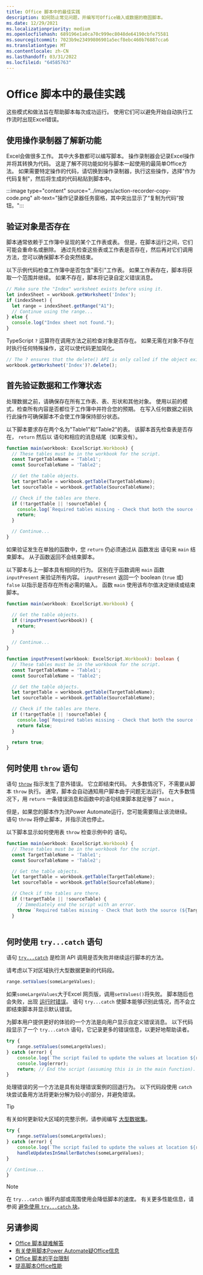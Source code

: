 ```yaml
---
title: Office 脚本中的最佳实践
description: 如何防止常见问题，并编写可Office输入或数据的稳固脚本。
ms.date: 12/29/2021
ms.localizationpriority: medium
ms.openlocfilehash: 689196e1a0ca70c999ec8048de64190cbfe75581
ms.sourcegitcommit: 7023b9e23499806901a5ecf8ebc460b76887cca6
ms.translationtype: MT
ms.contentlocale: zh-CN
ms.lasthandoff: 03/31/2022
ms.locfileid: "64585763"
---
```

# <a name="best-practices-in-office-scripts"></a>Office 脚本中的最佳实践

这些模式和做法旨在帮助脚本每次成功运行。 使用它们可以避免开始自动执行工作流时出现Excel错误。

## <a name="use-the-action-recorder-to-learn-new-features"></a>使用操作录制器了解新功能

Excel会做很多工作。 其中大多数都可以编写脚本。 操作录制器会记录Excel操作并将其转换为代码。 这是了解不同功能如何与脚本一起使用的最简单Office方法。 如果需要特定操作的代码，请切换到操作录制器，执行这些操作，选择"作为代码复制"，然后将生成的代码粘贴到脚本中。

:::image type="content" source="../images/action-recorder-copy-code.png" alt-text="操作记录器任务窗格，其中突出显示了“复制为代码”按钮。":::

## <a name="verify-an-object-is-present"></a>验证对象是否存在

脚本通常依赖于工作簿中呈现的某个工作表或表。 但是，在脚本运行之间，它们可能会重命名或删除。 通过先检查这些表或工作表是否存在，然后再对它们调用方法，您可以确保脚本不会突然结束。

以下示例代码检查工作簿中是否包含"索引"工作表。 如果工作表存在，脚本将获取一个范围并继续。 如果不存在，脚本将记录自定义错误消息。

```TypeScript
// Make sure the "Index" worksheet exists before using it.
let indexSheet = workbook.getWorksheet('Index');
if (indexSheet) {
  let range = indexSheet.getRange("A1");
  // Continue using the range...
} else {
  console.log("Index sheet not found.");
}
```

TypeScript `?` 运算符在调用方法之前检查对象是否存在。 如果无需在对象不存在时执行任何特殊操作，这可以使代码更加简化。

```TypeScript
// The ? ensures that the delete() API is only called if the object exists.
workbook.getWorksheet('Index')?.delete();
```

## <a name="validate-data-and-workbook-state-first"></a>首先验证数据和工作簿状态

处理数据之前，请确保存在所有工作表、表、形状和其他对象。 使用以前的模式，检查所有内容是否都位于工作簿中并符合您的预期。 在写入任何数据之前执行此操作可确保脚本不会使工作簿保持部分状态。

以下脚本要求存在两个名为"Table1"和"Table2"的表。 该脚本首先检查表是否存在， `return` 然后以 语句和相应的消息结尾（如果没有）。

```TypeScript
function main(workbook: ExcelScript.Workbook) {
  // These tables must be in the workbook for the script.
  const TargetTableName = 'Table1';
  const SourceTableName = 'Table2';

  // Get the table objects.
  let targetTable = workbook.getTable(TargetTableName);
  let sourceTable = workbook.getTable(SourceTableName);

  // Check if the tables are there.
  if (!targetTable || !sourceTable) {
    console.log(`Required tables missing - Check that both the source (${TargetTableName}) and target (${SourceTableName}) tables are present before running the script.`);
    return;
  }

  // Continue...
}
```

如果验证发生在单独的函数中，您 `return` 仍必须通过从 函数发出 语句来 `main` 结束脚本。 从子函数返回不会结束脚本。

以下脚本与上一脚本具有相同的行为。 区别在于函数调用 `main` 函数 `inputPresent` 来验证所有内容。 `inputPresent` 返回一个 boolean (`true` 或) `false` 以指示是否存在所有必需的输入。 函数 `main` 使用该布尔值决定继续或结束脚本。

```TypeScript
function main(workbook: ExcelScript.Workbook) {

  // Get the table objects.
  if (!inputPresent(workbook)) {
    return;
  }

  // Continue...
}

function inputPresent(workbook: ExcelScript.Workbook): boolean {
  // These tables must be in the workbook for the script.
  const TargetTableName = 'Table1';
  const SourceTableName = 'Table2';

  // Get the table objects.
  let targetTable = workbook.getTable(TargetTableName);
  let sourceTable = workbook.getTable(SourceTableName);

  // Check if the tables are there.
  if (!targetTable || !sourceTable) {
    console.log(`Required tables missing - Check that both the source (${TargetTableName}) and target (${SourceTableName}) tables are present before running the script.`);
    return false;
  }

  return true;
}
```

## <a name="when-to-use-a-throw-statement"></a>何时使用 `throw` 语句

语句 [`throw`](https://developer.mozilla.org/docs/web/javascript/reference/statements/throw) 指示发生了意外错误。 它立即结束代码。 大多数情况下，不需要从脚本 `throw` 执行。 通常，脚本会自动通知用户脚本由于问题无法运行。 在大多数情况下，用 `return` 一条错误消息和函数中的语句结束脚本就足够了 `main` 。

但是，如果您的脚本作为流Power Automate运行，您可能需要阻止该流继续。 语句 `throw` 将停止脚本，并指示流也停止。

以下脚本显示如何使用表 `throw` 检查示例中的 语句。

```TypeScript
function main(workbook: ExcelScript.Workbook) {
  // These tables must be in the workbook for the script.
  const TargetTableName = 'Table1';
  const SourceTableName = 'Table2';

  // Get the table objects.
  let targetTable = workbook.getTable(TargetTableName);
  let sourceTable = workbook.getTable(SourceTableName);

  // Check if the tables are there.
  if (!targetTable || !sourceTable) {
    // Immediately end the script with an error.
    throw `Required tables missing - Check that both the source (${TargetTableName}) and target (${SourceTableName}) tables are present before running the script.`;
  }
  
```

## <a name="when-to-use-a-trycatch-statement"></a>何时使用 `try...catch` 语句

语句 [`try...catch`](https://developer.mozilla.org/docs/Web/JavaScript/Reference/Statements/try...catch) 是检测 API 调用是否失败并继续运行脚本的方法。

请考虑以下对区域执行大型数据更新的代码段。

```TypeScript
range.setValues(someLargeValues);
```

如果`someLargeValues`大于Excel 网页版，调用`setValues()`将失败。 脚本随后也会失败，出现 [运行时错误](../testing/troubleshooting.md#runtime-errors)。 语句 `try...catch` 使脚本能够识别此情况，而不会立即结束脚本并显示默认错误。

为脚本用户提供更好的体验的一个方法是向用户显示自定义错误消息。 以下代码段显示了一个 `try...catch` 语句，它记录更多的错误信息，以更好地帮助读者。

```TypeScript
try {
    range.setValues(someLargeValues);
} catch (error) {
    console.log(`The script failed to update the values at location ${range.getAddress()}. Please inspect and run again.`);
    console.log(error);
    return; // End the script (assuming this is in the main function).
}
```

处理错误的另一个方法是具有处理错误案例的回退行为。 以下代码段使用 `catch` 块尝试备用方法将更新分解为较小的部分，并避免错误。

> [!TIP]
> 有关如何更新较大区域的完整示例，请参阅编写 [大型数据集](../resources/samples/write-large-dataset.md)。

```TypeScript
try {
    range.setValues(someLargeValues);
} catch (error) {
    console.log(`The script failed to update the values at location ${range.getAddress()}. Trying a different approach.`);
    handleUpdatesInSmallerBatches(someLargeValues);
}

// Continue...
}
```

> [!NOTE]
> 在 `try...catch` 循环内部或周围使用会降低脚本的速度。 有关更多性能信息，请参阅 [避免使用 `try...catch` 块](web-client-performance.md#avoid-using-trycatch-blocks-in-or-surrounding-loops)。

## <a name="see-also"></a>另请参阅

- [Office 脚本疑难解答](../testing/troubleshooting.md)
- [有关使用脚本Power Automate疑Office信息](../testing/power-automate-troubleshooting.md)
- [Office 脚本的平台限制](../testing/platform-limits.md)
- [提高脚本Office性能](web-client-performance.md)
